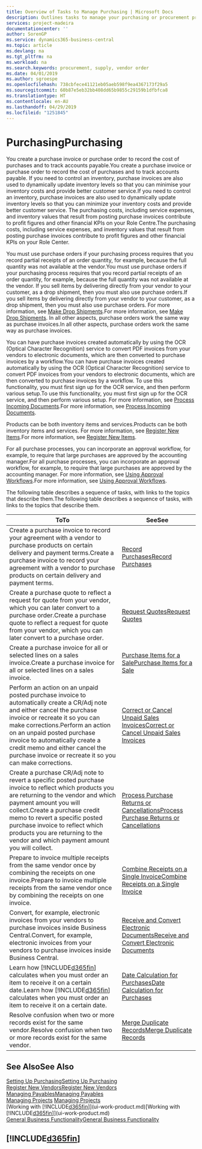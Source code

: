 ```yaml
---
title: Overview of Tasks to Manage Purchasing | Microsoft Docs
description: Outlines tasks to manage your purchasing or procurement processes, including how purchase invoices and purchase orders work.
services: project-madeira
documentationcenter: ''
author: SorenGP
ms.service: dynamics365-business-central
ms.topic: article
ms.devlang: na
ms.tgt_pltfrm: na
ms.workload: na
ms.search.keywords: procurement, supply, vendor order
ms.date: 04/01/2019
ms.author: sgroespe
ms.openlocfilehash: 738cbfece41121eb05aeb598f9ea4367173f29a5
ms.sourcegitcommit: 60b87e5eb32bb408dd65b9855c29159b1dfbfca8
ms.translationtype: HT
ms.contentlocale: en-AU
ms.lasthandoff: 04/29/2019
ms.locfileid: "1251845"
---
```

# <a name="purchasing"></a><span data-ttu-id="89b77-103">Purchasing</span><span class="sxs-lookup"><span data-stu-id="89b77-103">Purchasing</span></span>
<span data-ttu-id="89b77-104">You create a purchase invoice or purchase order to record the cost of purchases and to track accounts payable.</span><span class="sxs-lookup"><span data-stu-id="89b77-104">You create a purchase invoice or purchase order to record the cost of purchases and to track accounts payable.</span></span> <span data-ttu-id="89b77-105">If you need to control an inventory, purchase invoices are also used to dynamically update inventory levels so that you can minimise your inventory costs and provide better customer service.</span><span class="sxs-lookup"><span data-stu-id="89b77-105">If you need to control an inventory, purchase invoices are also used to dynamically update inventory levels so that you can minimize your inventory costs and provide better customer service.</span></span> <span data-ttu-id="89b77-106">The purchasing costs, including service expenses, and inventory values that result from posting purchase invoices contribute to profit figures and other financial KPIs on your Role Centre.</span><span class="sxs-lookup"><span data-stu-id="89b77-106">The purchasing costs, including service expenses, and inventory values that result from posting purchase invoices contribute to profit figures and other financial KPIs on your Role Center.</span></span>

<span data-ttu-id="89b77-107">You must use purchase orders if your purchasing process requires that you record partial receipts of an order quantity, for example, because the full quantity was not available at the vendor.</span><span class="sxs-lookup"><span data-stu-id="89b77-107">You must use purchase orders if your purchasing process requires that you record partial receipts of an order quantity, for example, because the full quantity was not available at the vendor.</span></span> <span data-ttu-id="89b77-108">If you sell items by delivering directly from your vendor to your customer, as a drop shipment, then you must also use purchase orders.</span><span class="sxs-lookup"><span data-stu-id="89b77-108">If you sell items by delivering directly from your vendor to your customer, as a drop shipment, then you must also use purchase orders.</span></span> <span data-ttu-id="89b77-109">For more information, see [Make Drop Shipments](sales-how-drop-shipment.md).</span><span class="sxs-lookup"><span data-stu-id="89b77-109">For more information, see [Make Drop Shipments](sales-how-drop-shipment.md).</span></span> <span data-ttu-id="89b77-110">In all other aspects, purchase orders work the same way as purchase invoices.</span><span class="sxs-lookup"><span data-stu-id="89b77-110">In all other aspects, purchase orders work the same way as purchase invoices.</span></span>

<span data-ttu-id="89b77-111">You can have purchase invoices created automatically by using the OCR (Optical Character Recognition) service to convert PDF invoices from your vendors to electronic documents, which are then converted to purchase invoices by a workflow.</span><span class="sxs-lookup"><span data-stu-id="89b77-111">You can have purchase invoices created automatically by using the OCR (Optical Character Recognition) service to convert PDF invoices from your vendors to electronic documents, which are then converted to purchase invoices by a workflow.</span></span> <span data-ttu-id="89b77-112">To use this functionality, you must first sign up for the OCR service, and then perform various setup.</span><span class="sxs-lookup"><span data-stu-id="89b77-112">To use this functionality, you must first sign up for the OCR service, and then perform various setup.</span></span> <span data-ttu-id="89b77-113">For more information, see [Process Incoming Documents](across-process-income-documents.md).</span><span class="sxs-lookup"><span data-stu-id="89b77-113">For more information, see [Process Incoming Documents](across-process-income-documents.md).</span></span>      

<span data-ttu-id="89b77-114">Products can be both inventory items and services.</span><span class="sxs-lookup"><span data-stu-id="89b77-114">Products can be both inventory items and services.</span></span> <span data-ttu-id="89b77-115">For more information, see [Register New Items](inventory-how-register-new-items.md).</span><span class="sxs-lookup"><span data-stu-id="89b77-115">For more information, see [Register New Items](inventory-how-register-new-items.md).</span></span>

<span data-ttu-id="89b77-116">For all purchase processes, you can incorporate an approval workflow, for example, to require that large purchases are approved by the accounting manager.</span><span class="sxs-lookup"><span data-stu-id="89b77-116">For all purchase processes, you can incorporate an approval workflow, for example, to require that large purchases are approved by the accounting manager.</span></span> <span data-ttu-id="89b77-117">For more information, see [Using Approval Workflows](across-how-use-approval-workflows.md).</span><span class="sxs-lookup"><span data-stu-id="89b77-117">For more information, see [Using Approval Workflows](across-how-use-approval-workflows.md).</span></span>

<span data-ttu-id="89b77-118">The following table describes a sequence of tasks, with links to the topics that describe them.</span><span class="sxs-lookup"><span data-stu-id="89b77-118">The following table describes a sequence of tasks, with links to the topics that describe them.</span></span>

| <span data-ttu-id="89b77-119">To</span><span class="sxs-lookup"><span data-stu-id="89b77-119">To</span></span> | <span data-ttu-id="89b77-120">See</span><span class="sxs-lookup"><span data-stu-id="89b77-120">See</span></span> |
| --- | --- |
| <span data-ttu-id="89b77-121">Create a purchase invoice to record your agreement with a vendor to purchase products on certain delivery and payment terms.</span><span class="sxs-lookup"><span data-stu-id="89b77-121">Create a purchase invoice to record your agreement with a vendor to purchase products on certain delivery and payment terms.</span></span> |[<span data-ttu-id="89b77-122">Record Purchases</span><span class="sxs-lookup"><span data-stu-id="89b77-122">Record Purchases</span></span>](purchasing-how-record-purchases.md) |
|<span data-ttu-id="89b77-123">Create a purchase quote to reflect a request for quote from your vendor, which you can later convert to a purchase order.</span><span class="sxs-lookup"><span data-stu-id="89b77-123">Create a purchase quote to reflect a request for quote from your vendor, which you can later convert to a purchase order.</span></span>|[<span data-ttu-id="89b77-124">Request Quotes</span><span class="sxs-lookup"><span data-stu-id="89b77-124">Request Quotes</span></span>](purchasing-how-request-quotes.md)|
| <span data-ttu-id="89b77-125">Create a purchase invoice for all or selected lines on a sales invoice.</span><span class="sxs-lookup"><span data-stu-id="89b77-125">Create a purchase invoice for all or selected lines on a sales invoice.</span></span> |[<span data-ttu-id="89b77-126">Purchase Items for a Sale</span><span class="sxs-lookup"><span data-stu-id="89b77-126">Purchase Items for a Sale</span></span>](purchasing-how-purchase-products-sale.md) |
| <span data-ttu-id="89b77-127">Perform an action on an unpaid posted purchase invoice to automatically create a CR/Adj note and either cancel the purchase invoice or recreate it so you can make corrections.</span><span class="sxs-lookup"><span data-stu-id="89b77-127">Perform an action on an unpaid posted purchase invoice to automatically create a credit memo and either cancel the purchase invoice or recreate it so you can make corrections.</span></span> |[<span data-ttu-id="89b77-128">Correct or Cancel Unpaid Sales Invoices</span><span class="sxs-lookup"><span data-stu-id="89b77-128">Correct or Cancel Unpaid Sales Invoices</span></span>](purchasing-how-correct-cancel-unpaid-purchase-invoices.md) |
| <span data-ttu-id="89b77-129">Create a purchase CR/Adj note to revert a specific posted purchase invoice to reflect which products you are returning to the vendor and which payment amount you will collect.</span><span class="sxs-lookup"><span data-stu-id="89b77-129">Create a purchase credit memo to revert a specific posted purchase invoice to reflect which products you are returning to the vendor and which payment amount you will collect.</span></span> |[<span data-ttu-id="89b77-130">Process Purchase Returns or Cancellations</span><span class="sxs-lookup"><span data-stu-id="89b77-130">Process Purchase Returns or Cancellations</span></span>](purchasing-how-register-new-vendors.md) |
|<span data-ttu-id="89b77-131">Prepare to invoice multiple receipts from the same vendor once by combining the receipts on one invoice.</span><span class="sxs-lookup"><span data-stu-id="89b77-131">Prepare to invoice multiple receipts from the same vendor once by combining the receipts on one invoice.</span></span>|[<span data-ttu-id="89b77-132">Combine Receipts on a Single Invoice</span><span class="sxs-lookup"><span data-stu-id="89b77-132">Combine Receipts on a Single Invoice</span></span>](purchasing-how-to-combine-receipts.md)|
|<span data-ttu-id="89b77-133">Convert, for example, electronic invoices from your vendors to purchase invoices inside Business Central.</span><span class="sxs-lookup"><span data-stu-id="89b77-133">Convert, for example, electronic invoices from your vendors to purchase invoices inside Business Central.</span></span>|[<span data-ttu-id="89b77-134">Receive and Convert Electronic Documents</span><span class="sxs-lookup"><span data-stu-id="89b77-134">Receive and Convert Electronic Documents</span></span>](purchasing-how-to-receive-and-convert-electronic-documents.md)|
| <span data-ttu-id="89b77-135">Learn how [!INCLUDE[d365fin](includes/d365fin_md.md)] calculates when you must order an item to receive it on a certain date.</span><span class="sxs-lookup"><span data-stu-id="89b77-135">Learn how [!INCLUDE[d365fin](includes/d365fin_md.md)] calculates when you must order an item to receive it on a certain date.</span></span>|[<span data-ttu-id="89b77-136">Date Calculation for Purchases</span><span class="sxs-lookup"><span data-stu-id="89b77-136">Date Calculation for Purchases</span></span>](purchasing-date-calculation-for-purchases.md)|
|<span data-ttu-id="89b77-137">Resolve confusion when two or more records exist for the same vendor.</span><span class="sxs-lookup"><span data-stu-id="89b77-137">Resolve confusion when two or more records exist for the same vendor.</span></span>|[<span data-ttu-id="89b77-138">Merge Duplicate Records</span><span class="sxs-lookup"><span data-stu-id="89b77-138">Merge Duplicate Records</span></span>](sales-how-merge-duplicate-records.md)|

## <a name="see-also"></a><span data-ttu-id="89b77-139">See Also</span><span class="sxs-lookup"><span data-stu-id="89b77-139">See Also</span></span>
[<span data-ttu-id="89b77-140">Setting Up Purchasing</span><span class="sxs-lookup"><span data-stu-id="89b77-140">Setting Up Purchasing</span></span>](purchasing-setup-purchasing.md)  
[<span data-ttu-id="89b77-141">Register New Vendors</span><span class="sxs-lookup"><span data-stu-id="89b77-141">Register New Vendors</span></span>](purchasing-how-register-new-vendors.md)  
[<span data-ttu-id="89b77-142">Managing Payables</span><span class="sxs-lookup"><span data-stu-id="89b77-142">Managing Payables</span></span>](payables-manage-payables.md)  
<span data-ttu-id="89b77-143">[Managing Projects](projects-manage-projects.md)  </span><span class="sxs-lookup"><span data-stu-id="89b77-143">[Managing Projects](projects-manage-projects.md)  </span></span>  
<span data-ttu-id="89b77-144">[Working with [!INCLUDE[d365fin](includes/d365fin_md.md)]](ui-work-product.md)</span><span class="sxs-lookup"><span data-stu-id="89b77-144">[Working with [!INCLUDE[d365fin](includes/d365fin_md.md)]](ui-work-product.md)</span></span>  
[<span data-ttu-id="89b77-145">General Business Functionality</span><span class="sxs-lookup"><span data-stu-id="89b77-145">General Business Functionality</span></span>](ui-across-business-areas.md)

## [!INCLUDE[d365fin](includes/free_trial_md.md)]  
